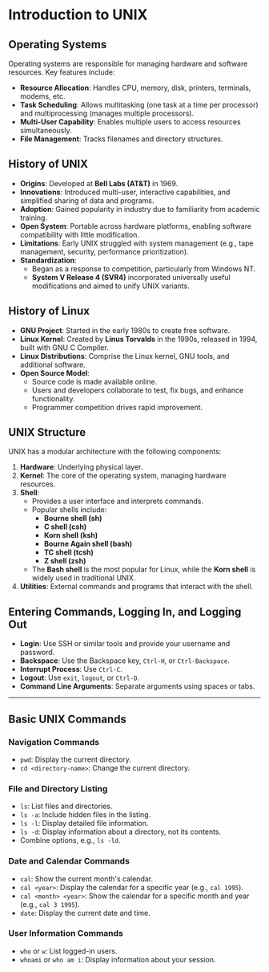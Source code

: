 # **Introduction to UNIX**

## **Operating Systems**
Operating systems are responsible for managing hardware and software resources. Key features include:  
- **Resource Allocation**: Handles CPU, memory, disk, printers, terminals, modems, etc.  
- **Task Scheduling**: Allows multitasking (one task at a time per processor) and multiprocessing (manages multiple processors).  
- **Multi-User Capability**: Enables multiple users to access resources simultaneously.  
- **File Management**: Tracks filenames and directory structures.  

## **History of UNIX**
- **Origins**: Developed at **Bell Labs (AT&T)** in 1969.  
- **Innovations**: Introduced multi-user, interactive capabilities, and simplified sharing of data and programs.  
- **Adoption**: Gained popularity in industry due to familiarity from academic training.  
- **Open System**: Portable across hardware platforms, enabling software compatibility with little modification.  
- **Limitations**: Early UNIX struggled with system management (e.g., tape management, security, performance prioritization).  
- **Standardization**:  
  - Began as a response to competition, particularly from Windows NT.  
  - **System V Release 4 (SVR4)** incorporated universally useful modifications and aimed to unify UNIX variants.

## **History of Linux**
- **GNU Project**: Started in the early 1980s to create free software.  
- **Linux Kernel**: Created by **Linus Torvalds** in the 1990s, released in 1994, built with GNU C Compiler.  
- **Linux Distributions**: Comprise the Linux kernel, GNU tools, and additional software.  
- **Open Source Model**:  
  - Source code is made available online.  
  - Users and developers collaborate to test, fix bugs, and enhance functionality.  
  - Programmer competition drives rapid improvement.

## **UNIX Structure**
UNIX has a modular architecture with the following components:  
1. **Hardware**: Underlying physical layer.  
2. **Kernel**: The core of the operating system, managing hardware resources.  
3. **Shell**:  
   - Provides a user interface and interprets commands.  
   - Popular shells include:  
     - **Bourne shell (sh)**  
     - **C shell (csh)**  
     - **Korn shell (ksh)**  
     - **Bourne Again shell (bash)**  
     - **TC shell (tcsh)**  
     - **Z shell (zsh)**  
   - The **Bash shell** is the most popular for Linux, while the **Korn shell** is widely used in traditional UNIX.  
4. **Utilities**: External commands and programs that interact with the shell.  

## **Entering Commands, Logging In, and Logging Out**
- **Login**: Use SSH or similar tools and provide your username and password.  
- **Backspace**: Use the Backspace key, `Ctrl-H`, or `Ctrl-Backspace`.  
- **Interrupt Process**: Use `Ctrl-C`.  
- **Logout**: Use `exit`, `logout`, or `Ctrl-D`.  
- **Command Line Arguments**: Separate arguments using spaces or tabs.  

---

## **Basic UNIX Commands**

### **Navigation Commands**
- `pwd`: Display the current directory.  
- `cd <directory-name>`: Change the current directory.  

### **File and Directory Listing**
- `ls`: List files and directories.  
- `ls -a`: Include hidden files in the listing.  
- `ls -l`: Display detailed file information.  
- `ls -d`: Display information about a directory, not its contents.  
- Combine options, e.g., `ls -ld`.

### **Date and Calendar Commands**
- `cal`: Show the current month's calendar.  
- `cal <year>`: Display the calendar for a specific year (e.g., `cal 1995`).  
- `cal <month> <year>`: Show the calendar for a specific month and year (e.g., `cal 3 1995`).  
- `date`: Display the current date and time.  

### **User Information Commands**
- `who` or `w`: List logged-in users.  
- `whoami` or `who am i`: Display information about your session. 